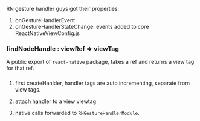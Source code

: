 RN gesture handler guys got their properties:
1. onGestureHandlerEvent
2. onGestureHandlerStateChange: 
events added to core ReactNativeViewConfig.js

### findNodeHandle : viewRef => viewTag

A public export of `react-native` package, takes a ref and 
returns a view tag for that ref.


### 

1. first createHanlder, handler tags are auto incrementing, separate from view tags.

2. attach handler to a view viewtag

3. native calls forwarded to `RNGestureHandlerModule`.

